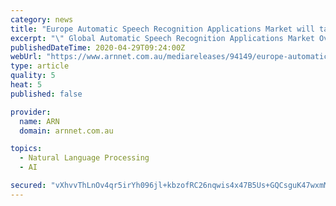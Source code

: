 ```yaml
---
category: news
title: "Europe Automatic Speech Recognition Applications Market will take the highest jump during 2020-2025"
excerpt: "\" Global Automatic Speech Recognition Applications Market Overview: The Global Automatic Speech Recognition Applications Market report provides a detailed analysis of the dynamic of the market with extensive focus on secondary research."
publishedDateTime: 2020-04-29T09:24:00Z
webUrl: "https://www.arnnet.com.au/mediareleases/94149/europe-automatic-speech-recognition-applications/"
type: article
quality: 5
heat: 5
published: false

provider:
  name: ARN
  domain: arnnet.com.au

topics:
  - Natural Language Processing
  - AI

secured: "vXhvvThLnOv4qr5irYh096jl+kbzofRC26nqwis4x47B5Us+GQCsguK47wxmMppnEoU5yy3JnFigIzQquNLPnxk6ICCO/vA7rVyVwKqi5FsVKewZ+Us062gVnz1bwm5sOSHUbxaISdkxA+DqccejN2jXdVfbmKUnrh6lhEUfioUL1T21aO39tTfuSYeLsnByAkY6yJkpBKgyqitbGowRnrP+Zev6tt67zwvqCg0YnP/zITNC1+fSVv9iI8EpIsW3pp2i5WO1EBn+jLac9UUcfwwB5ndTxS3136C6qUAU/+HXc/kN/g7FfXT/u1fO6Yjt;GmcGYhw+bZzzOyCwYfzfSQ=="
---
```


